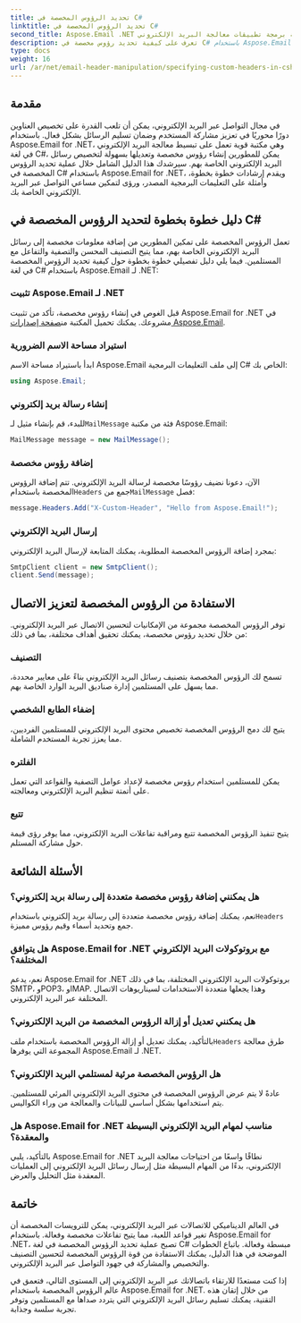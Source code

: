 ```yaml
---
title: تحديد الرؤوس المخصصة في C#
linktitle: تحديد الرؤوس المخصصة في C#
second_title: Aspose.Email .NET واجهة برمجة تطبيقات معالجة البريد الإلكتروني
description: تعرف على كيفية تحديد رؤوس مخصصة في C# باستخدام Aspose.Email لـ .NET لتحسين الاتصال عبر البريد الإلكتروني. يوفر هذا الدليل التفصيلي رؤى حول إنشاء رؤوس بريد إلكتروني مخصصة لتحسين المشاركة.
type: docs
weight: 16
url: /ar/net/email-header-manipulation/specifying-custom-headers-in-csharp/
---
```



## مقدمة

في مجال التواصل عبر البريد الإلكتروني، يمكن أن تلعب القدرة على تخصيص العناوين دورًا محوريًا في تعزيز مشاركة المستخدم وضمان تسليم الرسائل بشكل فعال. باستخدام Aspose.Email for .NET، وهي مكتبة قوية تعمل على تبسيط معالجة البريد الإلكتروني في لغة C#، يمكن للمطورين إنشاء رؤوس مخصصة وتعديلها بسهولة لتخصيص رسائل البريد الإلكتروني الخاصة بهم. سيرشدك هذا الدليل الشامل خلال عملية تحديد الرؤوس المخصصة في C# باستخدام Aspose.Email for .NET، ويقدم إرشادات خطوة بخطوة، وأمثلة على التعليمات البرمجية المصدر، ورؤى لتمكين مساعي التواصل عبر البريد الإلكتروني الخاصة بك.

## دليل خطوة بخطوة لتحديد الرؤوس المخصصة في C#

تعمل الرؤوس المخصصة على تمكين المطورين من إضافة معلومات مخصصة إلى رسائل البريد الإلكتروني الخاصة بهم، مما يتيح التصنيف المحسن والتصفية والتفاعل مع المستلمين. فيما يلي دليل تفصيلي خطوة بخطوة حول كيفية تحديد الرؤوس المخصصة في لغة C# باستخدام Aspose.Email لـ .NET:

### تثبيت Aspose.Email لـ .NET

قبل الغوص في إنشاء رؤوس مخصصة، تأكد من تثبيت Aspose.Email for .NET في مشروعك. يمكنك تحميل المكتبة من[صفحة إصدارات Aspose.Email](https://releases.aspose.com/email/net/).

### استيراد مساحة الاسم الضرورية

ابدأ باستيراد مساحة الاسم Aspose.Email إلى ملف التعليمات البرمجية C# الخاص بك:

```csharp
using Aspose.Email;
```

### إنشاء رسالة بريد إلكتروني

 للبدء، قم بإنشاء مثيل لـ`MailMessage` فئة من مكتبة Aspose.Email:

```csharp
MailMessage message = new MailMessage();
```

### إضافة رؤوس مخصصة

 الآن، دعونا نضيف رؤوسًا مخصصة لرسالة البريد الإلكتروني. تتم إضافة الرؤوس المخصصة باستخدام`Headers` جمع من`MailMessage` فصل:

```csharp
message.Headers.Add("X-Custom-Header", "Hello from Aspose.Email!");
```

### إرسال البريد الإلكتروني

بمجرد إضافة الرؤوس المخصصة المطلوبة، يمكنك المتابعة لإرسال البريد الإلكتروني:

```csharp
SmtpClient client = new SmtpClient();
client.Send(message);
```

## الاستفادة من الرؤوس المخصصة لتعزيز الاتصال

توفر الرؤوس المخصصة مجموعة من الإمكانيات لتحسين الاتصال عبر البريد الإلكتروني. من خلال تحديد رؤوس مخصصة، يمكنك تحقيق أهداف مختلفة، بما في ذلك:

### التصنيف 
 تسمح لك الرؤوس المخصصة بتصنيف رسائل البريد الإلكتروني بناءً على معايير محددة، مما يسهل على المستلمين إدارة صناديق البريد الوارد الخاصة بهم.

### إضفاء الطابع الشخصي 
 يتيح لك دمج الرؤوس المخصصة تخصيص محتوى البريد الإلكتروني للمستلمين الفرديين، مما يعزز تجربة المستخدم الشاملة.

### الفلتره 
 يمكن للمستلمين استخدام رؤوس مخصصة لإعداد عوامل التصفية والقواعد التي تعمل على أتمتة تنظيم البريد الإلكتروني ومعالجته.

### تتبع 
 يتيح تنفيذ الرؤوس المخصصة تتبع ومراقبة تفاعلات البريد الإلكتروني، مما يوفر رؤى قيمة حول مشاركة المستلم.

## الأسئلة الشائعة

### هل يمكنني إضافة رؤوس مخصصة متعددة إلى رسالة بريد إلكتروني؟

 نعم، يمكنك إضافة رؤوس مخصصة متعددة إلى رسالة بريد إلكتروني باستخدام`Headers` جمع وتحديد أسماء وقيم رؤوس مميزة.

### هل يتوافق Aspose.Email for .NET مع بروتوكولات البريد الإلكتروني المختلفة؟

نعم، يدعم Aspose.Email for .NET بروتوكولات البريد الإلكتروني المختلفة، بما في ذلك SMTP، وPOP3، وIMAP. وهذا يجعلها متعددة الاستخدامات لسيناريوهات الاتصال المختلفة عبر البريد الإلكتروني.

### هل يمكنني تعديل أو إزالة الرؤوس المخصصة من البريد الإلكتروني؟

 بالتأكيد، يمكنك تعديل أو إزالة الرؤوس المخصصة باستخدام ملف`Headers` طرق معالجة المجموعة التي يوفرها Aspose.Email لـ .NET.

### هل الرؤوس المخصصة مرئية لمستلمي البريد الإلكتروني؟

عادةً لا يتم عرض الرؤوس المخصصة في محتوى البريد الإلكتروني المرئي للمستلمين. يتم استخدامها بشكل أساسي للبيانات والمعالجة من وراء الكواليس.

### هل Aspose.Email for .NET مناسب لمهام البريد الإلكتروني البسيطة والمعقدة؟

بالتأكيد، يلبي Aspose.Email for .NET نطاقًا واسعًا من احتياجات معالجة البريد الإلكتروني، بدءًا من المهام البسيطة مثل إرسال رسائل البريد الإلكتروني إلى العمليات المعقدة مثل التحليل والعرض.

## خاتمة

في العالم الديناميكي للاتصالات عبر البريد الإلكتروني، يمكن للترويسات المخصصة أن تغير قواعد اللعبة، مما يتيح تفاعلات مخصصة وفعالة. باستخدام Aspose.Email for .NET، تصبح عملية تحديد الرؤوس المخصصة في لغة C# مبسطة وفعالة. باتباع الخطوات الموضحة في هذا الدليل، يمكنك الاستفادة من قوة الرؤوس المخصصة لتحسين التصنيف والتخصيص والمشاركة في جهود التواصل عبر البريد الإلكتروني.

إذا كنت مستعدًا للارتقاء باتصالاتك عبر البريد الإلكتروني إلى المستوى التالي، فتعمق في عالم الرؤوس المخصصة باستخدام Aspose.Email for .NET. من خلال إتقان هذه التقنية، يمكنك تسليم رسائل البريد الإلكتروني التي يتردد صداها مع المستلمين وتوفر تجربة سلسة وجذابة.